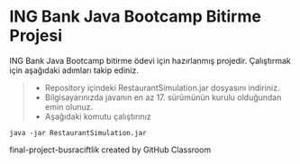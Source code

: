 # ING Bank Java Bootcamp Bitirme Projesi

ING Bank Java Bootcamp bitirme ödevi için hazırlanmış projedir. Çalıştırmak için aşağıdaki adımları takip ediniz.

> - Repository içindeki RestaurantSimulation.jar dosyasını indiriniz.
> - Bilgisayarınızda javanın en az 17. sürümünün kurulu olduğundan emin olunuz.
> - Aşağıdaki komutu çalıştırınız
> 
    java -jar RestaurantSimulation.jar

final-project-busraciftlik created by GitHub Classroom
